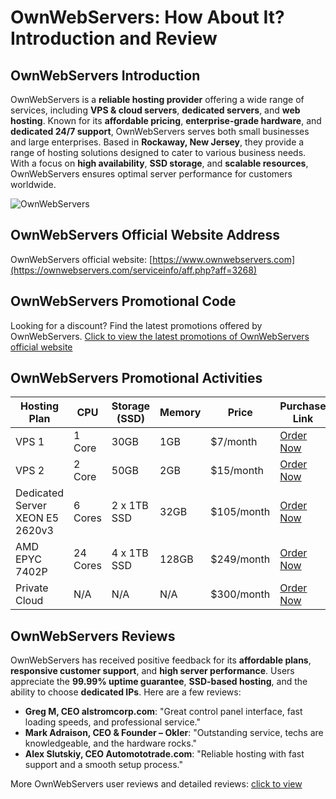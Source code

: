 # OwnWebServers: How About It? Introduction and Review

## OwnWebServers Introduction

OwnWebServers is a **reliable hosting provider** offering a wide range of services, including **VPS & cloud servers**, **dedicated servers**, and **web hosting**. Known for its **affordable pricing**, **enterprise-grade hardware**, and **dedicated 24/7 support**, OwnWebServers serves both small businesses and large enterprises. Based in **Rockaway, New Jersey**, they provide a range of hosting solutions designed to cater to various business needs. With a focus on **high availability**, **SSD storage**, and **scalable resources**, OwnWebServers ensures optimal server performance for customers worldwide.

![OwnWebServers](https://github.com/user-attachments/assets/8127863d-cf69-471d-a217-57ff12c6b0cf)

## OwnWebServers Official Website Address

OwnWebServers official website: [https://www.ownwebservers.com](https://ownwebservers.com/serviceinfo/aff.php?aff=3268)

## OwnWebServers Promotional Code

Looking for a discount? Find the latest promotions offered by OwnWebServers. [Click to view the latest promotions of OwnWebServers official website](https://ownwebservers.com/serviceinfo/aff.php?aff=3268)

## OwnWebServers Promotional Activities

| Hosting Plan         | CPU        | Storage (SSD) | Memory  | Price     | Purchase Link                                           |
|----------------------|------------|---------------|---------|-----------|---------------------------------------------------------|
| VPS 1                | 1 Core     | 30GB          | 1GB     | $7/month  | [Order Now](https://ownwebservers.com/serviceinfo/aff.php?aff=3268)               |
| VPS 2                | 2 Core     | 50GB          | 2GB     | $15/month | [Order Now](https://ownwebservers.com/serviceinfo/aff.php?aff=3268)               |
| Dedicated Server XEON E5 2620v3 | 6 Cores   | 2 x 1TB SSD    | 32GB    | $105/month | [Order Now](https://ownwebservers.com/serviceinfo/aff.php?aff=3268)               |
| AMD EPYC 7402P        | 24 Cores   | 4 x 1TB SSD   | 128GB   | $249/month | [Order Now](https://ownwebservers.com/serviceinfo/aff.php?aff=3268)               |
| Private Cloud         | N/A        | N/A           | N/A     | $300/month | [Order Now](https://ownwebservers.com/serviceinfo/aff.php?aff=3268)               |

## OwnWebServers Reviews

OwnWebServers has received positive feedback for its **affordable plans**, **responsive customer support**, and **high server performance**. Users appreciate the **99.99% uptime guarantee**, **SSD-based hosting**, and the ability to choose **dedicated IPs**. Here are a few reviews:

- **Greg M, CEO alstromcorp.com**: "Great control panel interface, fast loading speeds, and professional service."
- **Mark Adraison, CEO & Founder – Okler**: "Outstanding service, techs are knowledgeable, and the hardware rocks."
- **Alex Slutskiy, CEO Automototrade.com**: "Reliable hosting with fast support and a smooth setup process."

More OwnWebServers user reviews and detailed reviews: [click to view](https://ownwebservers.com/serviceinfo/aff.php?aff=3268)
